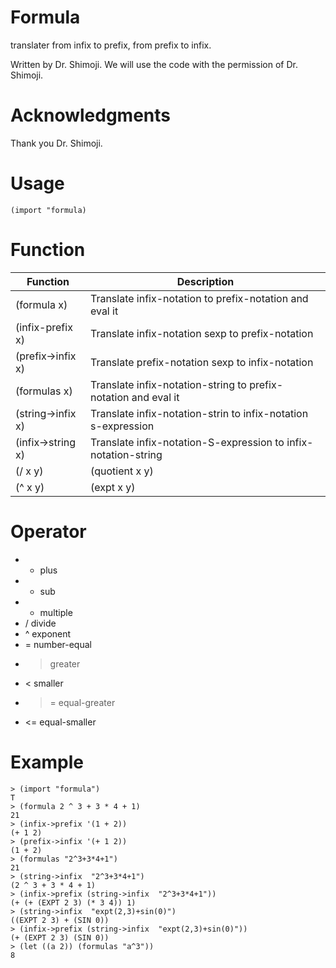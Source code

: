 # Formula

  translater from infix to prefix, from prefix to infix.

  Written by Dr. Shimoji.
  We will use the code with the permission of Dr. Shimoji. 

# Acknowledgments
Thank you Dr. Shimoji.

# Usage

```
(import "formula)
```

# Function

| Function                          | Description                                             |
| --------------------------------- | --------------------------------------------------------|
| (formula x)                       | Translate infix-notation to prefix-notation and eval it |
| (infix-prefix x)                  | Translate infix-notation sexp to prefix-notation        |
| (prefix->infix x)                 | Translate prefix-notation sexp to infix-notation        |
| (formulas x)                      | Translate infix-notation-string to prefix-notation and eval it |
| (string->infix x)                 | Translate infix-notation-strin to infix-notation s-expression  |
| (infix->string x)                 | Translate infix-notation-S-expression to infix-notation-string   |
| (/ x y)                           | (quotient x y)                                          |
| (^ x y)                           | (expt x y)                                              |


# Operator

- + plus
- - sub
- * multiple
- / divide
- ^ exponent
- = number-equal
- > greater
- < smaller
- >= equal-greater
- <= equal-smaller

# Example

```
> (import "formula")
T
> (formula 2 ^ 3 + 3 * 4 + 1)
21
> (infix->prefix '(1 + 2))
(+ 1 2)
> (prefix->infix '(+ 1 2))
(1 + 2)
> (formulas "2^3+3*4+1")
21
> (string->infix  "2^3+3*4+1")
(2 ^ 3 + 3 * 4 + 1)
> (infix->prefix (string->infix  "2^3+3*4+1"))
(+ (+ (EXPT 2 3) (* 3 4)) 1)
> (string->infix  "expt(2,3)+sin(0)")
((EXPT 2 3) + (SIN 0))
> (infix->prefix (string->infix  "expt(2,3)+sin(0)"))
(+ (EXPT 2 3) (SIN 0))
> (let ((a 2)) (formulas "a^3"))
8
```